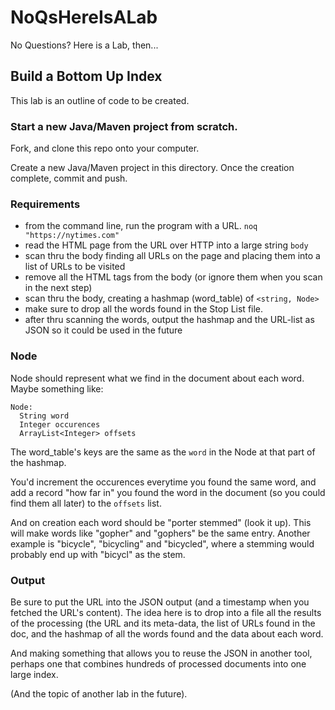 # NoQsHereIsALab
No Questions? Here is a Lab, then...

## Build a Bottom Up Index

This lab is an outline of code to be created. 

### Start a new Java/Maven project from scratch.

Fork, and clone this repo onto your computer.

Create a new Java/Maven project in this directory. 
Once the creation complete, commit and push. 

### Requirements

* from the command line, run the program with a URL. `noq "https://nytimes.com"`
* read the HTML page from the URL over HTTP into a large string `body`
* scan thru the body finding all URLs on the page and placing them into a list of URLs to be visited
* remove all the HTML tags from the body (or ignore them when you scan in the next step)
* scan thru the body, creating a hashmap (word_table) of `<string, Node>`
* make sure to drop all the words found in the Stop List file.
* after thru scanning the words, output the hashmap and the URL-list as JSON so it could be used in the future

### Node

Node should represent what we find in the document about each word. Maybe something like:

```
Node:
  String word
  Integer occurences
  ArrayList<Integer> offsets
```

The word_table's keys are the same as the `word` in the Node at that part of the hashmap.

You'd increment the occurences everytime you found the same word, and add a record "how far in" you found the word in the document (so you could find them all later) to the `offsets` list.

And on creation each word should be "porter stemmed" (look it up). This will make words like "gopher" and "gophers" be the same entry. Another example is "bicycle", "bicycling" and "bicycled", where a stemming would probably end up with "bicycl" as the stem.

### Output

Be sure to put the URL into the JSON output (and a timestamp when you fetched the URL's content). The idea here is to drop into a file all the results of the processing (the URL and its meta-data, the list of URLs found in the doc, and the hashmap of all the words found and the data about each word. 

And making something that allows you to reuse the JSON in another tool, perhaps one that combines hundreds of processed documents into one large index.

(And the topic of another lab in the future).
